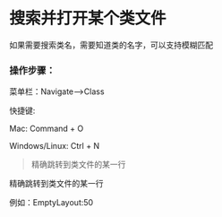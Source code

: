 # 搜索并打开某个类文件

如果需要搜索类名，需要知道类的名字，可以支持模糊匹配



### 操作步骤：

菜单栏：Navigate--&gt;Class

快捷键:



Mac: Command + O

Windows\/Linux: Ctrl + N



> 精确跳转到类文件的某一行



精确跳转到类文件的某一行



例如：EmptyLayout:50

